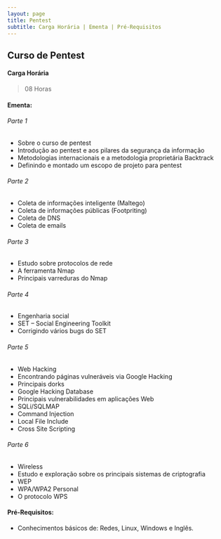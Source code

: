 ```yaml
---
layout: page
title: Pentest
subtitle: Carga Horária | Ementa | Pré-Requisitos
---
```


## Curso de Pentest


#### Carga Horária

> 08 Horas


#### Ementa:

###### Parte 1

- Sobre o curso de pentest
- Introdução ao pentest e aos pilares da segurança da informação
- Metodologias internacionais e a metodologia proprietária Backtrack
- Definindo e montado um escopo de projeto para pentest 

###### Parte 2

- Coleta de informações inteligente (Maltego)
- Coleta de informações públicas (Footpriting)
- Coleta de DNS
- Coleta de emails

###### Parte 3

- Estudo sobre protocolos de rede
- A ferramenta Nmap
- Principais varreduras do Nmap

###### Parte 4

- Engenharia social
- SET – Social Engineering Toolkit
- Corrigindo vários bugs do SET 

###### Parte 5

- Web Hacking
- Encontrando páginas vulneráveis via Google Hacking
- Principais dorks
- Google Hacking Database
- Principais vulnerabilidades em aplicações Web
- SQLi/SQLMAP
- Command Injection
- Local File Include
- Cross Site Scripting

###### Parte 6 

- Wireless
- Estudo e exploração sobre os principais sistemas de criptografia
- WEP
- WPA/WPA2 Personal
- O protocolo WPS

#### Pré-Requisitos:

- Conhecimentos básicos de: Redes, Linux, Windows e Inglês.
